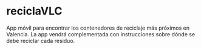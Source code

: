 # reciclaVLC
App móvil para encontrar los contenedores de reciclaje más próximos en Valencia. La app vendrá complementada con instrucciones sobre dónde se debe reciclar cada residuo.
